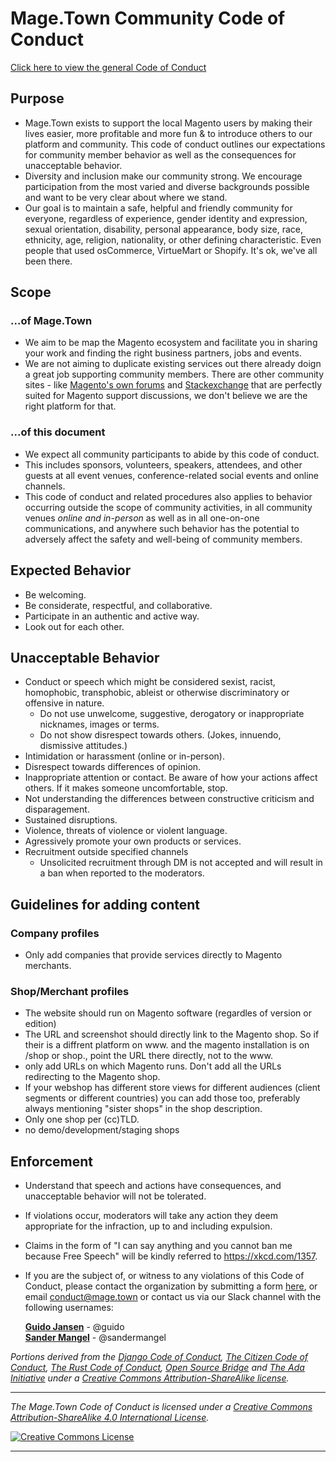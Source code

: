 # Mage.Town Community Code of Conduct

[Click here to view the general Code of Conduct](https://github.com/Magetown/organization-code-of-conduct/blob/main/CodeOfConduct-community.md)

## Purpose
* Mage.Town exists to support the local Magento users by making their lives easier, more profitable and more fun & to introduce others to our platform and community. This code of conduct outlines our expectations for community member behavior as well as the consequences for unacceptable behavior.
* Diversity and inclusion make our community strong. We encourage participation from the most varied and diverse backgrounds possible and want to be very clear about where we stand.
* Our goal is to maintain a safe, helpful and friendly community for everyone, regardless of experience, gender identity and expression, sexual orientation, disability, personal appearance, body size, race, ethnicity, age, religion, nationality, or other defining characteristic. Even people that used osCommerce, VirtueMart or Shopify. It's ok, we've all been there.

## Scope
### ...of Mage.Town
* We aim to be map the Magento ecosystem and facilitate you in sharing your work and finding the right business partners, jobs and events.
* We are not aiming to duplicate existing services out there already doign a great job supporting community members. There are other community sites - like [Magento's own forums](https://community.magento.com) and [Stackexchange](http://magento.stackexchange.com) that are perfectly suited for Magento support discussions, we don't believe we are the right platform for that.

### ...of this document
* We expect all community participants to abide by this code of conduct. 
* This includes sponsors, volunteers, speakers, attendees, and other guests at all event venues, conference-related social events and online channels.
* This code of conduct and related procedures also applies to behavior occurring outside the scope of community activities, in all community venues *online and in-person* as well as in all one-on-one communications, and anywhere such behavior has the potential to adversely affect the safety and well-being of community members.

## Expected Behavior
* Be welcoming.
* Be considerate, respectful, and collaborative.
* Participate in an authentic and active way.
* Look out for each other.

## Unacceptable Behavior
* Conduct or speech which might be considered sexist, racist, homophobic, transphobic, ableist or otherwise discriminatory or offensive in nature.
  * Do not use unwelcome, suggestive, derogatory or inappropriate nicknames, images or terms.
  * Do not show disrespect towards others. (Jokes, innuendo, dismissive attitudes.)
* Intimidation or harassment (online or in-person).
* Disrespect towards differences of opinion.
* Inappropriate attention or contact. Be aware of how your actions affect others. If it makes someone uncomfortable, stop.
* Not understanding the differences between constructive criticism and disparagement.
* Sustained disruptions.
* Violence, threats of violence or violent language.
* Agressively promote your own products or services.
* Recruitment outside specified channels
  * Unsolicited recruitment through DM is not accepted and will result in a ban when reported to the moderators.

## Guidelines for adding content
### Company profiles
* Only add companies that provide services directly to Magento merchants.

### Shop/Merchant profiles
* The website should run on Magento software (regardles of version or edition)
* The URL and screenshot should directly link to the Magento shop. So if their is a diffrent platform on www. and the magento installation is on /shop or shop., point the URL there directly, not to the www.
* only add URLs on which Magento runs. Don't add all the URLs redirecting to the Magento shop.
* If your webshop has different store views for different audiences (client segments or different countries) you can add those too, preferably always mentioning "sister shops" in the shop description.
* Only one shop per (cc)TLD. 
* no demo/development/staging shops

## Enforcement
* Understand that speech and actions have consequences, and unacceptable behavior will not be tolerated.
* If violations occur, moderators will take any action they deem appropriate for the infraction, up to and including expulsion.
* Claims in the form of "I can say anything and you cannot ban me because Free Speech" will be kindly referred to https://xkcd.com/1357.
* If you are the subject of, or witness to any violations of this Code of Conduct, please contact the organization by submitting a form [here](https://mage.town/contact), or email <conduct@mage.town> or contact us via our Slack channel with the following usernames:

    **[Guido Jansen](https://mage.town/profile/guido-jansen-1520613543213x121079299133270980)** - @guido<br/>
    **[Sander Mangel](https://mage.town/profile/sander-mangel-1520665125762x552425872767344100)** - @sandermangel<br/>
 
*Portions derived from the [Django Code of Conduct](https://www.djangoproject.com/conduct/), [The Citizen Code of Conduct](http://citizencodeofconduct.org/), [The Rust Code of Conduct](https://www.rust-lang.org/conduct.html), [Open Source Bridge](http://opensourcebridge.org/about/code-of-conduct/) and [The Ada Initiative](http://adainitiative.org/2014/02/18/howto-design-a-code-of-conduct-for-your-community/) under a [Creative Commons Attribution-ShareAlike license](http://creativecommons.org/licenses/by-sa/3.0/).*

---

*_The Mage.Town Code of Conduct is licensed under a <a rel="license" href="http://creativecommons.org/licenses/by-sa/4.0/">Creative Commons Attribution-ShareAlike 4.0 International License</a>._*

<a rel="license" href="http://creativecommons.org/licenses/by-sa/4.0/" target="_blank"><img alt="Creative Commons License" style="border-width:0" src="https://i.creativecommons.org/l/by-sa/4.0/88x31.png" /></a> 

---

